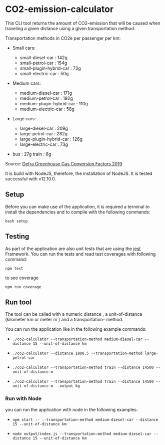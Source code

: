 # CO2-emission-calculator

This CLI tool returns the amount of CO2-emission that will be caused when traveling a given distance using a given transportation method.


Transportation methods in CO2e per passenger per km:
* Small cars:
    - small-diesel-car : 142g
    - small-petrol-car : 154g 
    - small-plugin-hybrid-car : 73g 
    - small-electric-car : 50g

* Medium cars: 
    - medium-diesel-car : 171g
    - medium-petrol-car : 192g 
    - medium-plugin-hybrid-car : 110g 
    - medium-electric-car : 58g

* Large cars:
    - large-diesel-car : 209g
    - large-petrol-car : 282g 
    - large-plugin-hybrid-car : 126g 
    - large-electric-car : 73g

* bus : 27g train : 6g


Source: [Defra Greenhouse Gas Conversion Factors 2019](https://www.gov.uk/government/publications/greenhouse-gas-reporting-conversion-factors-2019)


It is build with NodeJS, therefore, the installation of NodeJS. It is tested successful with v12.10.0.

## Setup
Before you can make use of the application, it is required a terminal to install the dependencies and to compile with the following commands:
```
bash setup
```

## Testing
As part of the application are also unit tests that are using the [jest](https://jestjs.io) Framework.
You can run the tests and read test coverages with following command:
```
npm test
```
to see coverage 
```
npm run coverage
```

## Run tool
The tool can be called with a numeric distance , a unit-of-distance (kilometer km or meter m ) and a transportation- method.

You can run the application like in the following example commands:

*   `./co2-calculator --transportation-method medium-diesel-car --distance 15 --unit-of-distance km`

*   `./co2-calculator --distance 1800.5 --transportation-method large-petrol-car`

*   `./co2-calculator --transportation-method train --distance 14500 --unit-of-distance m`

*   `./co2-calculator --transportation-method train --distance 14500 --unit-of-distance m --output kg`

### Run with Node

 you can run the application with node in the following examples:

*   `npm start -- --transportation-method medium-diesel-car --distance 15 --unit-of-distance km`

*   `node output/index.js --transportation-method medium-diesel-car --distance 15 --unit-of-distance km`